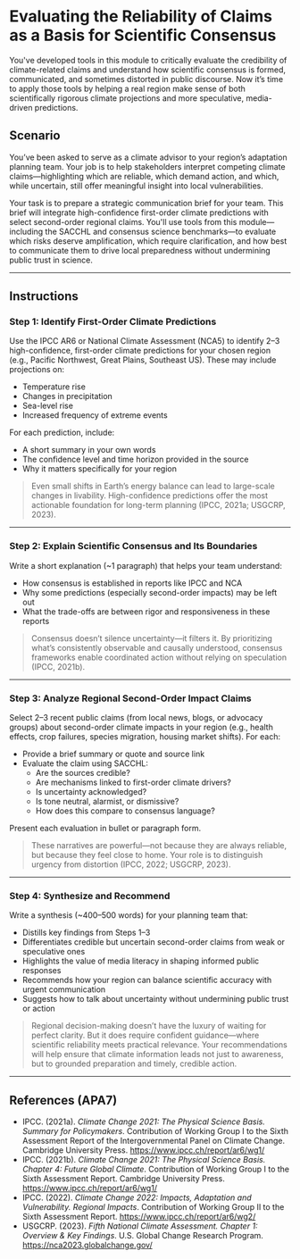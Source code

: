 # Evaluating the Reliability of Claims as a Basis for Scientific Consensus

You've developed tools in this module to critically evaluate the credibility of climate-related claims and understand how scientific consensus is formed, communicated, and sometimes distorted in public discourse. Now it’s time to apply those tools by helping a real region make sense of both scientifically rigorous climate projections and more speculative, media-driven predictions.

## Scenario

You’ve been asked to serve as a climate advisor to your region’s adaptation planning team. Your job is to help stakeholders interpret competing climate claims—highlighting which are reliable, which demand action, and which, while uncertain, still offer meaningful insight into local vulnerabilities.

Your task is to prepare a strategic communication brief for your team. This brief will integrate high-confidence first-order climate predictions with select second-order regional claims. You'll use tools from this module—including the SACCHL and consensus science benchmarks—to evaluate which risks deserve amplification, which require clarification, and how best to communicate them to drive local preparedness without undermining public trust in science.

---

## Instructions

### Step 1: Identify First-Order Climate Predictions

Use the IPCC AR6 or National Climate Assessment (NCA5) to identify 2–3 high-confidence, first-order climate predictions for your chosen region (e.g., Pacific Northwest, Great Plains, Southeast US). These may include projections on:
- Temperature rise
- Changes in precipitation
- Sea-level rise
- Increased frequency of extreme events

For each prediction, include:
- A short summary in your own words  
- The confidence level and time horizon provided in the source  
- Why it matters specifically for your region  

> Even small shifts in Earth’s energy balance can lead to large-scale changes in livability. High-confidence predictions offer the most actionable foundation for long-term planning (IPCC, 2021a; USGCRP, 2023).

---

### Step 2: Explain Scientific Consensus and Its Boundaries

Write a short explanation (~1 paragraph) that helps your team understand:
- How consensus is established in reports like IPCC and NCA  
- Why some predictions (especially second-order impacts) may be left out  
- What the trade-offs are between rigor and responsiveness in these reports  

> Consensus doesn’t silence uncertainty—it filters it. By prioritizing what’s consistently observable and causally understood, consensus frameworks enable coordinated action without relying on speculation (IPCC, 2021b).

---

### Step 3: Analyze Regional Second-Order Impact Claims

Select 2–3 recent public claims (from local news, blogs, or advocacy groups) about second-order climate impacts in your region (e.g., health effects, crop failures, species migration, housing market shifts). For each:
- Provide a brief summary or quote and source link  
- Evaluate the claim using SACCHL:  
  - Are the sources credible?  
  - Are mechanisms linked to first-order climate drivers?  
  - Is uncertainty acknowledged?  
  - Is tone neutral, alarmist, or dismissive?  
  - How does this compare to consensus language?  

Present each evaluation in bullet or paragraph form.

> These narratives are powerful—not because they are always reliable, but because they feel close to home. Your role is to distinguish urgency from distortion (IPCC, 2022; USGCRP, 2023).

---

### Step 4: Synthesize and Recommend

Write a synthesis (~400–500 words) for your planning team that:
- Distills key findings from Steps 1–3  
- Differentiates credible but uncertain second-order claims from weak or speculative ones  
- Highlights the value of media literacy in shaping informed public responses  
- Recommends how your region can balance scientific accuracy with urgent communication  
- Suggests how to talk about uncertainty without undermining public trust or action  

> Regional decision-making doesn’t have the luxury of waiting for perfect clarity. But it does require confident guidance—where scientific reliability meets practical relevance. Your recommendations will help ensure that climate information leads not just to awareness, but to grounded preparation and timely, credible action.

---

## References (APA7)

- IPCC. (2021a). *Climate Change 2021: The Physical Science Basis. Summary for Policymakers*. Contribution of Working Group I to the Sixth Assessment Report of the Intergovernmental Panel on Climate Change. Cambridge University Press. https://www.ipcc.ch/report/ar6/wg1/
- IPCC. (2021b). *Climate Change 2021: The Physical Science Basis. Chapter 4: Future Global Climate*. Contribution of Working Group I to the Sixth Assessment Report. Cambridge University Press. https://www.ipcc.ch/report/ar6/wg1/
- IPCC. (2022). *Climate Change 2022: Impacts, Adaptation and Vulnerability. Regional Impacts*. Contribution of Working Group II to the Sixth Assessment Report. https://www.ipcc.ch/report/ar6/wg2/
- USGCRP. (2023). *Fifth National Climate Assessment. Chapter 1: Overview & Key Findings*. U.S. Global Change Research Program. https://nca2023.globalchange.gov/

